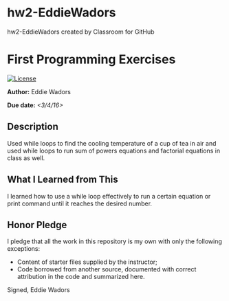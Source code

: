# hw2-EddieWadors
hw2-EddieWadors created by Classroom for GitHub

# First Programming Exercises

 [![License](http://img.shields.io/badge/license-MIT-blue.svg)](http://en.wikipedia.org/wiki/MIT_License)

**Author:** Eddie Wadors

**Due date:** _\<3/4/16\>_

## Description

Used while loops to find the cooling temperature of a cup of tea in air and used while loops to run sum of powers equations and factorial equations in class as well.

## What I Learned from This

I learned how to use a while loop effectively to run a certain equation or print command until it reaches the desired number. 

## Honor Pledge

I pledge that all the work in this repository is my own with only the following exceptions:

* Content of starter files supplied by the instructor;
* Code borrowed from another source, documented with correct attribution in the code and summarized here.

Signed,
Eddie Wadors
